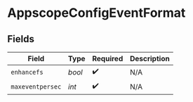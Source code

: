 # AppscopeConfigEventFormat


## Fields

| Field              | Type               | Required           | Description        |
| ------------------ | ------------------ | ------------------ | ------------------ |
| `enhancefs`        | *bool*             | :heavy_check_mark: | N/A                |
| `maxeventpersec`   | *int*              | :heavy_check_mark: | N/A                |